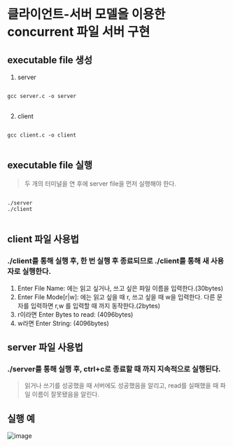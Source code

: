 # 클라이언트-서버 모델을 이용한 concurrent 파일 서버 구현
## executable file 생성
1. server
<pre>
<code>
gcc server.c -o server
</code>
</pre>

2. client
<pre>
<code>
gcc client.c -o client
</code>
</pre>

## executable file 실행
>두 개의 터미널을 연 후에 server file을 먼저 실행해야 한다.
<pre>
<code>
./server
./client
</code>
</pre>

## client 파일 사용법
### ./client를 통해 실행 후, 한 번 실행 후 종료되므로 ./client를 통해 새 사용자로 실행한다.
1. Enter File Name: 에는 읽고 싶거나, 쓰고 싶은 파일 이름을 입력한다.(30bytes)
2. Enter File Mode[r|w]: 에는 읽고 싶을 때 r, 쓰고 싶을 때 w을 입력한다. 다른 문자를 입력하면 r,w 를 입력할 때 까지 동작한다.(2bytes)
3. r이라면 Enter Bytes to read: (4096bytes)
4. w라면 Enter String: (4096bytes)

## server 파일 사용법
### ./server를 통해 실행 후, ctrl+c로 종료할 때 까지 지속적으로 실행된다.
>읽거나 쓰기를 성공했을 때 서버에도 성공했음을 알리고, read를 실패했을 때 파일 이름이 잘못됐음을 알린다.

## 실행 예
![image](https://user-images.githubusercontent.com/48954288/198447502-815d4875-ed46-43df-9c8f-8c57f0d330d5.png)
